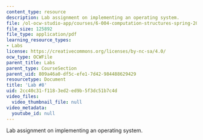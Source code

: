 ```yaml
---
content_type: resource
description: Lab assignment on implementing an operating system.
file: /ol-ocw-studio-app/courses/6-004-computation-structures-spring-2009/2cc40c31f1183ed2ed9b5f3dc51b7c4d_MIT6_004s09_lab08.pdf
file_size: 125892
file_type: application/pdf
learning_resource_types:
- Labs
license: https://creativecommons.org/licenses/by-nc-sa/4.0/
ocw_type: OCWFile
parent_title: Labs
parent_type: CourseSection
parent_uid: 809a46a0-df5c-efe1-7d42-984488629429
resourcetype: Document
title: 'Lab #8'
uid: 2cc40c31-f118-3ed2-ed9b-5f3dc51b7c4d
video_files:
  video_thumbnail_file: null
video_metadata:
  youtube_id: null
---
```

Lab assignment on implementing an operating system.